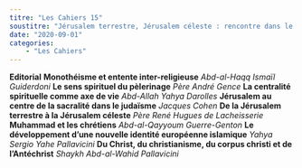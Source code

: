 ```yaml
---
titre: "Les Cahiers 15"
soustitre: "Jérusalem terrestre, Jérusalem céleste : rencontre dans le Dieu Unique"
date: "2020-09-01"
categories:
    - "Les Cahiers"
---
```



**Editorial**
**Monothéisme et entente inter-religieuse**
*Abd-al-Haqq Ismaïl Guiderdoni*
**Le sens spirituel du pèlerinage**
*Père André Gence*
**La centralité spirituelle comme axe de vie**
*Abd-Allah Yahya Darolles*
**Jérusalem au centre de la sacralité dans le judaïsme**
*Jacques Cohen*
**De la Jérusalem terrestre à la Jérusalem céleste**
*Père René Hugues de Lacheisserie*
**Muhammad et les chrétiens**
*Abd-al-Qayyoum Guerre-Genton*
**Le développement d’une nouvelle identité européenne islamique**
*Yahya Sergio Yahe Pallavicini*
**Du Christ, du christianisme, du corpus christi et de l’Antéchrist**
*Shaykh Abd-al-Wahid Pallavicini*

